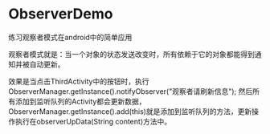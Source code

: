 # ObserverDemo
练习观察者模式在android中的简单应用

观察者模式就是：当一个对象的状态发送改变时，所有依赖于它的对象都能得到通知并被自动更新。

效果是当点击ThirdActivity中的按钮时，执行ObserverManager.getInstance().notifyObserver("观察者请刷新信息");
然后所有添加到监听队列的Activity都会更新数据，ObserverManager.getInstance().add(this)就是添加到监听队列的方法，更新操作执行在observerUpData(String content)方法中。

